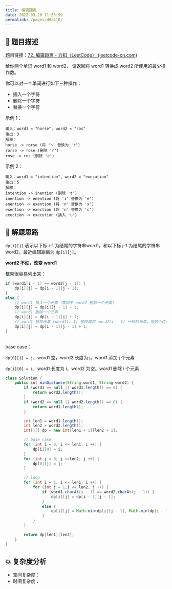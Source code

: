 ```yaml
---
title: 编辑距离
date: 2022-03-20 11:53:59
permalink: /pages/d9a410/
---
```


## 📃 题目描述

题目链接：[72. 编辑距离 - 力扣（LeetCode） (leetcode-cn.com)](https://leetcode-cn.com/problems/edit-distance/)

给你两个单词 word1 和 word2， 请返回将 word1 转换成 word2 所使用的最少操作数。

你可以对一个单词进行如下三种操作：

- 插入一个字符
- 删除一个字符
- 替换一个字符


示例 1：

```
输入：word1 = "horse", word2 = "ros"
输出：3
解释：
horse -> rorse (将 'h' 替换为 'r')
rorse -> rose (删除 'r')
rose -> ros (删除 'e')
```

示例 2：

```
输入：word1 = "intention", word2 = "execution"
输出：5
解释：
intention -> inention (删除 't')
inention -> enention (将 'i' 替换为 'e')
enention -> exention (将 'n' 替换为 'x')
exention -> exection (将 'n' 替换为 'c')
exection -> execution (插入 'u')
```

## 🔔 解题思路

`dp[i][j]` 表示以下标 i-1 为结尾的字符串word1，和以下标 j-1 为结尾的字符串word2，最近编辑距离为 `dp[i][j]`。

**word2 不动，改变 word1**

框架很容易列出来：

```java
if (word1[i - 1] == word2[j - 1]) {
    dp[i][j] = dp[i - 1][j - 1];
}
else {
    // word1 插入一个元素（等同于 word2 删除一个元素）
    dp[i][j] = dp[i][j - 1] + 1;
    // word1 删除一个元素
    dp[i][j] = dp[i - 1][j] + 1;
    // word1 替换元素 (word1[i-1] 替换成和 word2[i - 1] 一样的元素，那这个位置上 word1 和 word2 就相等了，可以不管了，看下一步 dp[i - 1][j - 1] 就行)
    dp[i][j] = dp[i - 1][j - 1] + 1;
}
    
```

base case：

`dp[0][j] = j`，word1 空，word2 长度为 j。word1 添加 j 个元素

`dp[i][0] = i`，word1 长度为 i，word2 为空。word1 删除 i 个元素


```java
class Solution {
    public int minDistance(String word1, String word2) {
        if (word1 == null || word1.length() == 0) {
            return word2.length();
        }
        if (word2 == null || word2.length() == 0) {
            return word1.length();
        }

        int len1 = word1.length();
        int len2 = word2.length();
        int[][] dp = new int[len1 + 1][len2 + 1];

        // base case
        for (int i = 0; i <= len1; i ++) {
            dp[i][0] = i;
        }
        for (int j = 0; j <=len2; j ++) {
            dp[0][j] = j;
        }

        // loop
        for (int i = 1; i <= len1; i ++) {
            for (int j = 1;j <= len2; j ++) {
                if (word1.charAt(i - 1) == word2.charAt(j - 1)) {
                    dp[i][j] = dp[i - 1][j - 1];
                }
                else {
                    dp[i][j] = Math.min(dp[i][j - 1], Math.min(dp[i - 1][j - 1], dp[i - 1][j])) + 1;
                }
            }
        }

        return dp[len1][len2];
    }
}
```

## 💥 复杂度分析

- 空间复杂度：
- 时间复杂度：

